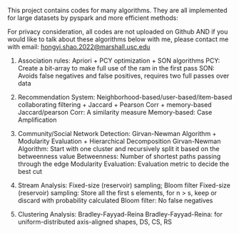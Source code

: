 This project contains codes for many algorithms. They are all implemented for large datasets by pyspark and more efficient methods:

For privacy consideration, all codes are not uploaded on Github AND if you would like to talk about these algorithms below with me, please contact me with email: hongyi.shao.2022@marshall.usc.edu

1. Association rules: Apriori + PCY optimization + SON algorithms
 PCY: Create a bit-array to make full use of the ram in the first pass
 SON: Avoids false negatives and false positives, requires two full passes over data

2. Recommendation System: Neighborhood-based/user-based/item-based collaborating filtering + Jaccard + Pearson Corr + memory-based
 Jaccard/pearson Corr: A similarity measure
 Memory-based: Case Amplification

3. Community/Social Network Detection: Girvan-Newman Algorithm + Modularity Evaluation + Hierarchical Decomposition
 Girvan-Newman Algorithm: Start with one cluster and recursively split it based on the betweenness value
 Betweenness: Number of shortest paths passing through the edge
 Modularity Evaluation: Evaluation metric to decide the best cut

4. Stream Analysis: Fixed-size (reservoir) sampling; Bloom filter
 Fixed-size (reservoir) sampling: Store all the first s elements, for n > s, keep or discard with probability calculated
 Bloom filter: No false negatives

5. Clustering Analysis: Bradley-Fayyad-Reina
 Bradley-Fayyad-Reina: for uniform-distributed axis-aligned shapes, DS, CS, RS
